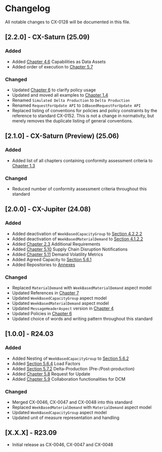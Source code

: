 # Changelog

All notable changes to CX-0128 will be documented in this file.

## [2.2.0] - CX-Saturn (25.09)

### Added

- Added [Chapter 4.6](#46-capabilities-as-data-assets) Capabilities as Data Assets
- Added order of execution to [Chapter 5.7](#57-comparison-of-demand-and-capacity-data-within-a-capacity-group)

### Changed

- Updated [Chapter 6](#6-framework-agreement-and-policies) to clarify policy usage
- Updated and moved all examples to [Chapter 1.4](#14-examples)
- Renamed `Simulated Delta Production` to `Delta Production`
- Renamed `RequestForUpdate API` to `IdBasedRequestForUpdate API`
- Replaced listing of conventions for policies and policy constraints by the reference to standard CX-0152. This is not a change in normativity, but merely removes the duplicate listing of general conventions.

## [2.1.0] - CX-Saturn (Preview) (25.06)

### Added

- Added list of all chapters containing conformity assessment criteria to [Chapter 1.3](#13-conformity-and-proof-of-conformity)

### Changed

- Reduced number of conformity assessment criteria throughout this standard

## [2.0.0] - CX-Jupiter (24.08)

### Added

- Added deactivation of `WeekBasedCapacityGroup` to [Section 4.2.2.2](#4222-data-exchange)
- Added deactivation of `WeekBasedMaterialDemand` to [Section 4.1.2.2](#4122-data-exchange)
- Added [Chapter 2.3](#23-additional-requirements) Additional Requirements
- Added [Chapter 5.10](#510-supply-chain-disruption-notifications) Supply Chain Disruption Notifications
- Added [Chapter 5.11](#511-demand-volatility-metrics) Demand Volatility Metrics
- Added Agreed Capacity to [Section 5.6.1](#561-detailed-description-of-capacity-data)
- Added Repositories to [Annexes](#annexes)

### Changed

- Replaced `MaterialDemand` with `WeekBasedMaterialDemand` aspect model
- Updated References in [Chapter 7](#7-references)
- Updated `WeekBasedCapacityGroup` aspect model
- Updated `WeekBasedMaterialDemand` aspect model
- Updated `MessageHeaderAspect` version in [Chapter 4](#4-application-programming-interfaces)
- Updated Policies in [Chapter 6](#6-framework-agreement-and-policies)
- Updated choice of words and writing pattern throughout this standard

## [1.0.0] - R24.03

### Added

- Added Nesting of `WeekBasedCapacityGroup` to [Section 5.6.2](#562-weekbasedcapacitygroup-structure)
- Added [Section 5.6.4](#564-load-factors-for-weekbasedcapacitygroup) Load Factors
- Added [Section 5.7.2](#572-delta-production-pre-post-production) Delta-Production (Pre-/Post-production)
- Added [Chapter 5.8](#58-request-for-update-rfu) Request for Update
- Added [Chapter 5.9](#59-collaboration-functionalities-for-demand-and-capacity-management) Collaboration functionalities for DCM

### Changed

- Merged CX-0046, CX-0047 and CX-0048 into this standard
- Replaced `WeekBasedMaterialDemand` with `MaterialDemand` aspect model
- Updated `WeekBasedCapacityGroup` aspect model
- Updated unit of measure representation and handling

## [X.X.X] - R23.09

- Initial release as CX-0046, CX-0047 and CX-0048
